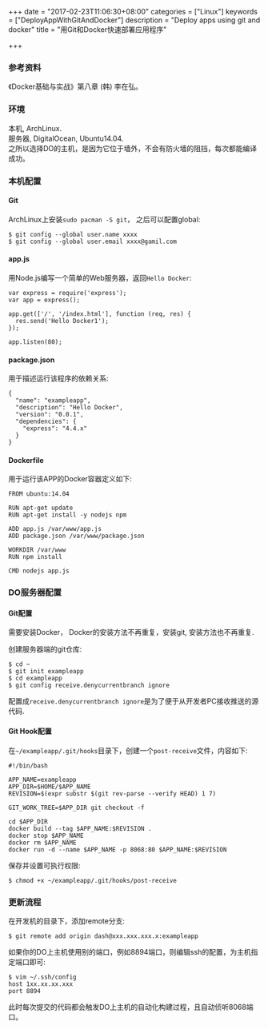 +++
date = "2017-02-23T11:06:30+08:00"
categories = ["Linux"]
keywords = ["DeployAppWithGitAndDocker"]
description = "Deploy apps using git and docker"
title = "用Git和Docker快速部署应用程序"

+++
### 参考资料
《Docker基础与实战》第八章 (韩) 李在弘。    

### 环境
本机, ArchLinux.   
服务器, DigitalOcean, Ubuntu14.04.    
之所以选择DO的主机，是因为它位于墙外，不会有防火墙的阻挡，每次都能编译成功。    

### 本机配置
#### Git
ArchLinux上安装`sudo pacman -S git`， 之后可以配置global:    

```
$ git config --global user.name xxxx
$ git config --global user.email xxxx@gamil.com
```
#### app.js
用Node.js编写一个简单的Web服务器，返回`Hello Docker`:    

```
var express = require('express');
var app = express();

app.get(['/', '/index.html'], function (req, res) {
  res.send('Hello Docker1');
});

app.listen(80);
```
#### package.json
用于描述运行该程序的依赖关系:    

```
{
  "name": "exampleapp",
  "description": "Hello Docker",
  "version": "0.0.1",
  "dependencies": {
    "express": "4.4.x"
  }
}
```
#### Dockerfile
用于运行该APP的Docker容器定义如下:    

```
FROM ubuntu:14.04

RUN apt-get update
RUN apt-get install -y nodejs npm

ADD app.js /var/www/app.js
ADD package.json /var/www/package.json

WORKDIR /var/www
RUN npm install

CMD nodejs app.js
```
### DO服务器配置
#### Git配置
需要安装Docker， Docker的安装方法不再重复，安装git, 安装方法也不再重复.    

创建服务器端的git仓库:    

```
$ cd ~
$ git init exampleapp
$ cd exampleapp
$ git config receive.denycurrentbranch ignore
```
配置成`receive.denycurrentbranch ignore`是为了便于从开发者PC接收推送的源代码.    
#### Git Hook配置
在`~/exampleapp/.git/hooks`目录下，创建一个`post-receive`文件，内容如下:    

```
#!/bin/bash

APP_NAME=exampleapp
APP_DIR=$HOME/$APP_NAME
REVISION=$(expr substr $(git rev-parse --verify HEAD) 1 7)

GIT_WORK_TREE=$APP_DIR git checkout -f

cd $APP_DIR
docker build --tag $APP_NAME:$REVISION .
docker stop $APP_NAME
docker rm $APP_NAME
docker run -d --name $APP_NAME -p 8068:80 $APP_NAME:$REVISION
```
保存并设置可执行权限:    

```
$ chmod +x ~/exampleapp/.git/hooks/post-receive
```

### 更新流程
在开发机的目录下，添加remote分支:    

```
$ git remote add origin dash@xxx.xxx.xxx.x:exampleapp
```
如果你的DO上主机使用别的端口，例如8894端口，则编辑ssh的配置，为主机指定端口即可:    

```
$ vim ~/.ssh/config
host 1xx.xx.xx.xxx
port 8894
```
此时每次提交的代码都会触发DO上主机的自动化构建过程，且自动侦听8068端口。
